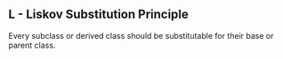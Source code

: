 ## L - Liskov Substitution Principle

Every subclass or derived class should be substitutable for their base or parent class.